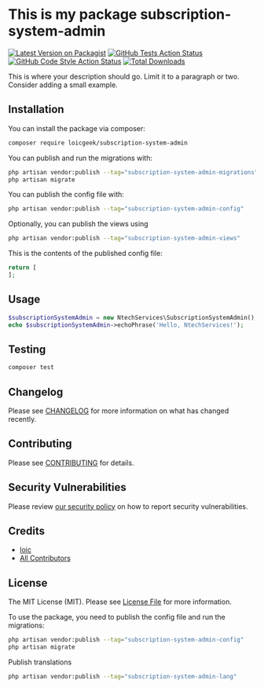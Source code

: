# This is my package subscription-system-admin

[![Latest Version on Packagist](https://img.shields.io/packagist/v/loicgeek/subscription-system-admin.svg?style=flat-square)](https://packagist.org/packages/loicgeek/subscription-system-admin)
[![GitHub Tests Action Status](https://img.shields.io/github/actions/workflow/status/loicgeek/subscription-system-admin/run-tests.yml?branch=main&label=tests&style=flat-square)](https://github.com/loicgeek/subscription-system-admin/actions?query=workflow%3Arun-tests+branch%3Amain)
[![GitHub Code Style Action Status](https://img.shields.io/github/actions/workflow/status/loicgeek/subscription-system-admin/fix-php-code-style-issues.yml?branch=main&label=code%20style&style=flat-square)](https://github.com/loicgeek/subscription-system-admin/actions?query=workflow%3A"Fix+PHP+code+styling"+branch%3Amain)
[![Total Downloads](https://img.shields.io/packagist/dt/loicgeek/subscription-system-admin.svg?style=flat-square)](https://packagist.org/packages/loicgeek/subscription-system-admin)



This is where your description should go. Limit it to a paragraph or two. Consider adding a small example.

## Installation

You can install the package via composer:

```bash
composer require loicgeek/subscription-system-admin
```

You can publish and run the migrations with:

```bash
php artisan vendor:publish --tag="subscription-system-admin-migrations"
php artisan migrate
```

You can publish the config file with:

```bash
php artisan vendor:publish --tag="subscription-system-admin-config"
```

Optionally, you can publish the views using

```bash
php artisan vendor:publish --tag="subscription-system-admin-views"
```

This is the contents of the published config file:

```php
return [
];
```

## Usage

```php
$subscriptionSystemAdmin = new NtechServices\SubscriptionSystemAdmin();
echo $subscriptionSystemAdmin->echoPhrase('Hello, NtechServices!');
```

## Testing

```bash
composer test
```

## Changelog

Please see [CHANGELOG](CHANGELOG.md) for more information on what has changed recently.

## Contributing

Please see [CONTRIBUTING](.github/CONTRIBUTING.md) for details.

## Security Vulnerabilities

Please review [our security policy](../../security/policy) on how to report security vulnerabilities.

## Credits

- [loic](https://github.com/loicgeek)
- [All Contributors](../../contributors)

## License

The MIT License (MIT). Please see [License File](LICENSE.md) for more information.


To use the package, you need to publish the config file and run the migrations:

```bash
php artisan vendor:publish --tag="subscription-system-admin-config"
php artisan migrate
```

Publish translations 
```bash
php artisan vendor:publish --tag="subscription-system-admin-lang"
```


